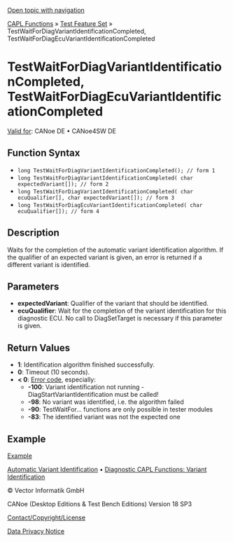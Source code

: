 [Open topic with navigation](../../../../../CANoeDEFamily.htm#Topics/CAPLFunctions/Test/Functions/CAPLfunctionTestWaitForDiagVariantIdentificationCompleted.md)

[CAPL Functions](../../CAPLfunctions.md) » [Test Feature Set](../CAPLfunctionsTFSOverview.md) » TestWaitForDiagVariantIdentificationCompleted, TestWaitForDiagEcuVariantIdentificationCompleted

# TestWaitForDiagVariantIdentificationCompleted, TestWaitForDiagEcuVariantIdentificationCompleted

[Valid for](../../../Shared/FeatureAvailability.md): CANoe DE • CANoe4SW DE

## Function Syntax

- `long TestWaitForDiagVariantIdentificationCompleted(); // form 1`
- `long TestWaitForDiagVariantIdentificationCompleted( char expectedVariant[]); // form 2`
- `long TestWaitForDiagVariantIdentificationCompleted( char ecuQualifier[], char expectedVariant[]); // form 3`
- `long TestWaitForDiagEcuVariantIdentificationCompleted( char ecuQualifier[]); // form 4`

## Description

Waits for the completion of the automatic variant identification algorithm. If the qualifier of an expected variant is given, an error is returned if a different variant is identified.

## Parameters

- **expectedVariant**: Qualifier of the variant that should be identified.
- **ecuQualifier**: Wait for the completion of the variant identification for this diagnostic ECU. No call to DiagSetTarget is necessary if this parameter is given.

## Return Values

- **1**: Identification algorithm finished successfully.
- **0**: Timeout (10 seconds).
- **< 0**: [Error code](../../Diagnostics/CAPLfunctionsDiagnosticsErrorCode.md), especially:
  - **-100**: Variant identification not running - DiagStartVariantIdentification must be called!
  - **-98**: No variant was identified, i.e. the algorithm failed
  - **-90**: TestWaitFor... functions are only possible in tester modules
  - **-83**: The identified variant was not the expected one

## Example

[Example](../../Diagnostics/CAPLfunctionsExampleAutomaticVariantIdentification.md)

[Automatic Variant Identification](../../../CANoeCANalyzer/Diagnostics/Test/DiagnosticsAutomaticVariantIdentification.md) • [Diagnostic CAPL Functions: Variant Identification](../../Diagnostics/CAPLfunctionsDiagnosticsOverview.md#FunctionsVariantIdentification)

© Vector Informatik GmbH

CANoe (Desktop Editions & Test Bench Editions) Version 18 SP3

[Contact/Copyright/License](../../../Shared/ContactCopyrightLicense.md)

[Data Privacy Notice](https://www.vector.com/int/en/company/get-info/privacy-policy/)

